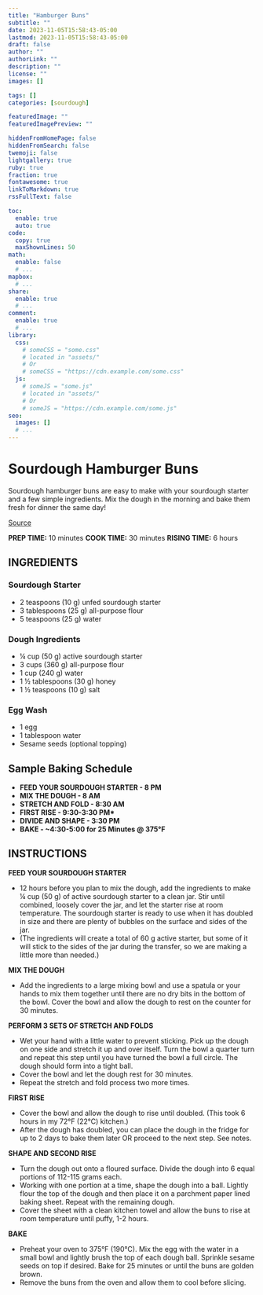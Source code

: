 ```yaml
---
title: "Hamburger Buns"
subtitle: ""
date: 2023-11-05T15:58:43-05:00
lastmod: 2023-11-05T15:58:43-05:00
draft: false
author: ""
authorLink: ""
description: ""
license: ""
images: []

tags: []
categories: [sourdough]

featuredImage: ""
featuredImagePreview: ""

hiddenFromHomePage: false
hiddenFromSearch: false
twemoji: false
lightgallery: true
ruby: true
fraction: true
fontawesome: true
linkToMarkdown: true
rssFullText: false

toc:
  enable: true
  auto: true
code:
  copy: true
  maxShownLines: 50
math:
  enable: false
  # ...
mapbox:
  # ...
share:
  enable: true
  # ...
comment:
  enable: true
  # ...
library:
  css:
    # someCSS = "some.css"
    # located in "assets/"
    # Or
    # someCSS = "https://cdn.example.com/some.css"
  js:
    # someJS = "some.js"
    # located in "assets/"
    # Or
    # someJS = "https://cdn.example.com/some.js"
seo:
  images: []
  # ...
---
```


# Sourdough Hamburger Buns

Sourdough hamburger buns are easy to make with your sourdough starter and a few simple ingredients. Mix the dough in the morning and bake them fresh for dinner the same day!

[Source](https://littlespoonfarm.com/sourdough-hamburger-buns-recipe/)

**PREP TIME:** 10 minutes
**COOK TIME:** 30 minutes
**RISING TIME:** 6 hours

## INGREDIENTS

### Sourdough Starter

- 2 teaspoons (10 g) unfed sourdough starter
- 3 tablespoons (25 g) all-purpose flour
- 5 teaspoons (25 g) water

### Dough Ingredients

- ¼ cup (50 g) active sourdough starter
- 3 cups (360 g) all-purpose flour
- 1 cup (240 g) water
- 1 ½ tablespoons (30 g) honey
- 1 ½ teaspoons (10 g) salt

### Egg Wash

- 1 egg
- 1 tablespoon water
- Sesame seeds (optional topping)

## Sample Baking Schedule

- **FEED YOUR SOURDOUGH STARTER - 8 PM**
- **MIX THE DOUGH - 8 AM**
- **STRETCH AND FOLD - 8:30 AM**
- **FIRST RISE - 9:30-3:30 PM\***
- **DIVIDE AND SHAPE - 3:30 PM**
- **BAKE - ~4:30-5:00 for 25 Minutes @ 375°F**

## INSTRUCTIONS

**FEED YOUR SOURDOUGH STARTER**

- 12 hours before you plan to mix the dough, add the ingredients to make ¼ cup (50 g) of active sourdough starter to a clean jar. Stir until combined, loosely cover the jar, and let the starter rise at room temperature. The sourdough starter is ready to use when it has doubled in size and there are plenty of bubbles on the surface and sides of the jar.
- (The ingredients will create a total of 60 g active starter, but some of it will stick to the sides of the jar during the transfer, so we are making a little more than needed.)

**MIX THE DOUGH**

- Add the ingredients to a large mixing bowl and use a spatula or your hands to mix them together until there are no dry bits in the bottom of the bowl. Cover the bowl and allow the dough to rest on the counter for 30 minutes.

**PERFORM 3 SETS OF STRETCH AND FOLDS**

- Wet your hand with a little water to prevent sticking. Pick up the dough on one side and stretch it up and over itself. Turn the bowl a quarter turn and repeat this step until you have turned the bowl a full circle. The dough should form into a tight ball.
- Cover the bowl and let the dough rest for 30 minutes.
- Repeat the stretch and fold process two more times.

**FIRST RISE**

- Cover the bowl and allow the dough to rise until doubled. (This took 6 hours in my 72°F (22°C) kitchen.)
- After the dough has doubled, you can place the dough in the fridge for up to 2 days to bake them later OR proceed to the next step. See notes.

**SHAPE AND SECOND RISE**

- Turn the dough out onto a floured surface. Divide the dough into 6 equal portions of 112-115 grams each.
- Working with one portion at a time, shape the dough into a ball. Lightly flour the top of the dough and then place it on a parchment paper lined baking sheet. Repeat with the remaining dough.
- Cover the sheet with a clean kitchen towel and allow the buns to rise at room temperature until puffy, 1-2 hours.

**BAKE**

- Preheat your oven to 375°F (190°C). Mix the egg with the water in a small bowl and lightly brush the top of each dough ball. Sprinkle sesame seeds on top if desired. Bake for 25 minutes or until the buns are golden brown.
- Remove the buns from the oven and allow them to cool before slicing.
